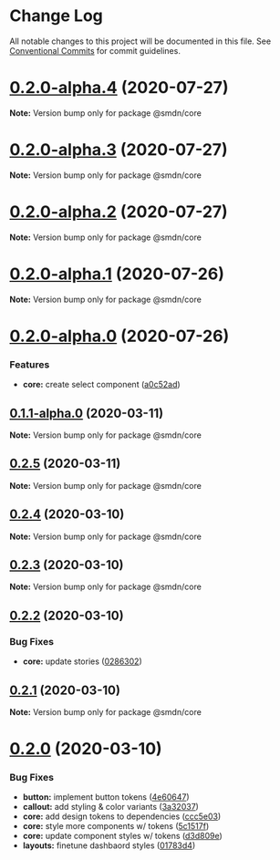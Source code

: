 # Change Log

All notable changes to this project will be documented in this file.
See [Conventional Commits](https://conventionalcommits.org) for commit guidelines.

# [0.2.0-alpha.4](https://github.com/samsoedien/smdn-design-system/tree/master/packages/core/compare/v0.2.0-alpha.3...v0.2.0-alpha.4) (2020-07-27)

**Note:** Version bump only for package @smdn/core





# [0.2.0-alpha.3](https://github.com/samsoedien/smdn-design-system/tree/master/packages/core/compare/v0.2.0-alpha.2...v0.2.0-alpha.3) (2020-07-27)

**Note:** Version bump only for package @smdn/core





# [0.2.0-alpha.2](https://github.com/samsoedien/smdn-design-system/tree/master/packages/core/compare/v0.2.0-alpha.1...v0.2.0-alpha.2) (2020-07-27)

**Note:** Version bump only for package @smdn/core





# [0.2.0-alpha.1](https://github.com/samsoedien/smdn-design-system/tree/master/packages/core/compare/v0.2.0-alpha.0...v0.2.0-alpha.1) (2020-07-26)

**Note:** Version bump only for package @smdn/core





# [0.2.0-alpha.0](https://github.com/samsoedien/smdn-design-system/tree/master/packages/core/compare/v0.1.1-alpha.0...v0.2.0-alpha.0) (2020-07-26)


### Features

* **core:** create select component ([a0c52ad](https://github.com/samsoedien/smdn-design-system/tree/master/packages/core/commit/a0c52ad57e9231563d0f83197d579684715cc68a))






## [0.1.1-alpha.0](https://github.com/samsoedien/smdn-design-system/tree/master/packages/core/compare/v0.2.5...v0.1.1-alpha.0) (2020-03-11)

**Note:** Version bump only for package @smdn/core





## [0.2.5](https://github.com/samsoedien/smdn-design-system/tree/master/packages/core/compare/v0.2.4...v0.2.5) (2020-03-11)

**Note:** Version bump only for package @smdn/core





## [0.2.4](https://github.com/samsoedien/smdn-design-system/tree/master/packages/core/compare/v0.2.3...v0.2.4) (2020-03-10)

**Note:** Version bump only for package @smdn/core





## [0.2.3](https://github.com/samsoedien/smdn-design-system/tree/master/packages/core/compare/v0.2.2...v0.2.3) (2020-03-10)

**Note:** Version bump only for package @smdn/core





## [0.2.2](https://github.com/samsoedien/smdn-design-system/tree/master/packages/core/compare/v0.2.1...v0.2.2) (2020-03-10)


### Bug Fixes

* **core:** update stories ([0286302](https://github.com/samsoedien/smdn-design-system/tree/master/packages/core/commit/0286302f83eab3ae632e9c02b51d3a295a6b08e0))





## [0.2.1](https://github.com/samsoedien/smdn-design-system/tree/master/packages/core/compare/v0.2.0...v0.2.1) (2020-03-10)

**Note:** Version bump only for package @smdn/core





# [0.2.0](https://github.com/samsoedien/smdn-design-system/tree/master/packages/core/compare/v1.1.0...v0.2.0) (2020-03-10)


### Bug Fixes

* **button:** implement button tokens ([4e60647](https://github.com/samsoedien/smdn-design-system/tree/master/packages/core/commit/4e606477879543c0089020b5bad71a77d61c3298))
* **callout:** add styling & color variants ([3a32037](https://github.com/samsoedien/smdn-design-system/tree/master/packages/core/commit/3a320378ae60340644597bdd4ee2b3dcf0bcc3a3))
* **core:** add design tokens to dependencies ([ccc5e03](https://github.com/samsoedien/smdn-design-system/tree/master/packages/core/commit/ccc5e034d4369139afc8e5ec788969964c17383a))
* **core:** style more components w/ tokens ([5c1517f](https://github.com/samsoedien/smdn-design-system/tree/master/packages/core/commit/5c1517f1d0e35337459d37d61467687f84f8fd63))
* **core:** update component styles w/ tokens ([d3d809e](https://github.com/samsoedien/smdn-design-system/tree/master/packages/core/commit/d3d809e9be585576f58399a6bb9b74af36bc2fa5))
* **layouts:** finetune dashbaord styles ([01783d4](https://github.com/samsoedien/smdn-design-system/tree/master/packages/core/commit/01783d4f47054d0f75fbf541d3a07f3f31946016))
